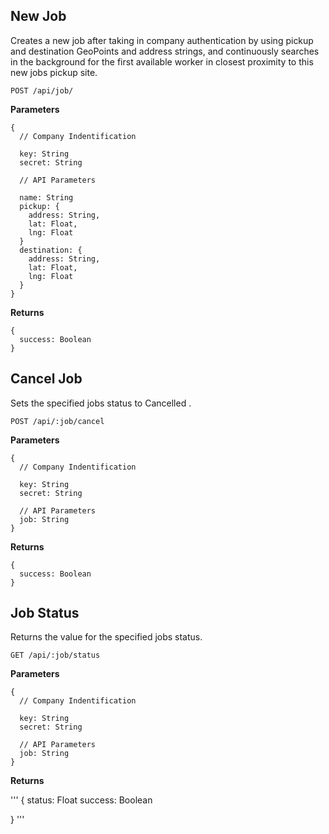 ## New Job

Creates a new job after taking in company
authentication by using pickup and destination
GeoPoints and address strings, and continuously
searches in the background for the first 
available worker in closest proximity to this
new jobs pickup site.

```
POST /api/job/
```

**Parameters**

```
{  
  // Company Indentification

  key: String
  secret: String
  
  // API Parameters

  name: String
  pickup: {
    address: String,
    lat: Float,
    lng: Float
  }
  destination: {
    address: String,
    lat: Float,
    lng: Float
  }  
}

```

**Returns**

```
{
  success: Boolean
}
```

## Cancel Job

Sets the specified jobs status to Cancelled .

```
POST /api/:job/cancel
```

**Parameters**

```
{ 
  // Company Indentification

  key: String
  secret: String
 
  // API Parameters
  job: String
}
```

**Returns**
```
{
  success: Boolean
}
```

## Job Status

Returns the value for the specified jobs status.

```
GET /api/:job/status
```

**Parameters**

```
{  
  // Company Indentification

  key: String
  secret: String
  
  // API Parameters
  job: String  
}
```

**Returns**

'''
{
  status: Float
  success: Boolean

}
'''
